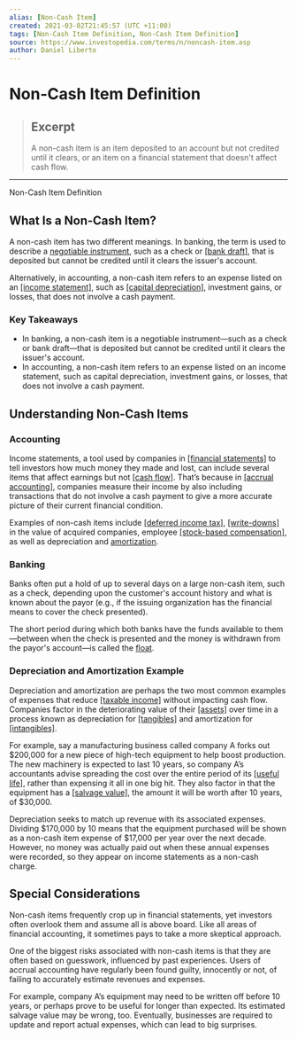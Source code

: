 ```yaml
---
alias: [Non-Cash Item]
created: 2021-03-02T21:45:57 (UTC +11:00)
tags: [Non-Cash Item Definition, Non-Cash Item Definition]
source: https://www.investopedia.com/terms/n/noncash-item.asp
author: Daniel Liberto
---
```


# Non-Cash Item Definition

> ## Excerpt
> A non-cash item is an item deposited to an account but not credited until it clears, or an item on a financial statement that doesn't affect cash flow.

---

Non-Cash Item Definition
## What Is a Non-Cash Item?

A non-cash item has two different meanings. In banking, the term is used to describe a [negotiable instrument](https://www.investopedia.com/terms/n/negotiable-instrument.asp), such as a check or [[bank draft]](https://www.investopedia.com/terms/b/bank_draft.asp), that is deposited but cannot be credited until it clears the issuer's account.

Alternatively, in accounting, a non-cash item refers to an expense listed on an [[income statement]](https://www.investopedia.com/terms/i/incomestatement.asp), such as [[capital depreciation]](https://www.investopedia.com/terms/d/depreciatedcost.asp), investment gains, or losses, that does not involve a cash payment.

### Key Takeaways

-   In banking, a non-cash item is a negotiable instrument—such as a check or bank draft—that is deposited but cannot be credited until it clears the issuer's account.
-   In accounting, a non-cash item refers to an expense listed on an income statement, such as capital depreciation, investment gains, or losses, that does not involve a cash payment.

## Understanding Non-Cash Items

### Accounting

Income statements, a tool used by companies in [[financial statements]](https://www.investopedia.com/terms/f/financial-statements.asp) to tell investors how much money they made and lost, can include several items that affect earnings but not [[cash flow]](https://www.investopedia.com/terms/c/cashflow.asp). That’s because in [[accrual accounting]](https://www.investopedia.com/terms/a/accrualaccounting.asp), companies measure their income by also including transactions that do not involve a cash payment to give a more accurate picture of their current financial condition.

Examples of non-cash items include [[deferred income tax]](https://www.investopedia.com/terms/d/deferredincometax.asp), [[write-downs]](https://www.investopedia.com/terms/w/writedown.asp) in the value of acquired companies, employee [[stock-based compensation]](https://www.investopedia.com/terms/s/stockcompensation.asp), as well as depreciation and [amortization](https://www.investopedia.com/terms/a/amortization-of-intangibles.asp).

### Banking

Banks often put a hold of up to several days on a large non-cash item, such as a check, depending upon the customer's account history and what is known about the payor (e.g., if the issuing organization has the financial means to cover the check presented).

The short period during which both banks have the funds available to them—between when the check is presented and the money is withdrawn from the payor's account—is called the [float](https://www.investopedia.com/terms/f/float.asp).

### Depreciation and Amortization Example

Depreciation and amortization are perhaps the two most common examples of expenses that reduce [[taxable income]](https://www.investopedia.com/terms/t/taxableincome.asp) without impacting cash flow. Companies factor in the deteriorating value of their [[assets]](https://www.investopedia.com/terms/a/asset.asp) over time in a process known as deprec**i**ation for [[tangibles]](https://www.investopedia.com/terms/t/tangibleasset.asp) and amortization for [[intangibles]](https://www.investopedia.com/terms/i/intangibleasset.asp).

For example, say a manufacturing business called company A forks out $200,000 for a new piece of high-tech equipment to help boost production. The new machinery is expected to last 10 years, so company A’s accountants advise spreading the cost over the entire period of its [[useful life]](https://www.investopedia.com/terms/u/usefullife.asp), rather than expensing it all in one big hit. They also factor in that the equipment has a [[salvage value]](https://www.investopedia.com/terms/s/salvagevalue.asp), the amount it will be worth after 10 years, of $30,000.

Depreciation seeks to match up revenue with its associated expenses. Dividing $170,000 by 10 means that the equipment purchased will be shown as a non-cash item expense of $17,000 per year over the next decade. However, no money was actually paid out when these annual expenses were recorded, so they appear on income statements as a non-cash charge.

## Special Considerations

Non-cash items frequently crop up in financial statements, yet investors often overlook them and assume all is above board. Like all areas of financial accounting, it sometimes pays to take a more skeptical approach.

One of the biggest risks associated with non-cash items is that they are often based on guesswork, influenced by past experiences. Users of accrual accounting have regularly been found guilty, innocently or not, of failing to accurately estimate revenues and expenses.

For example, company A’s equipment may need to be written off before 10 years, or perhaps prove to be useful for longer than expected. Its estimated salvage value may be wrong, too. Eventually, businesses are required to update and report actual expenses, which can lead to big surprises.
